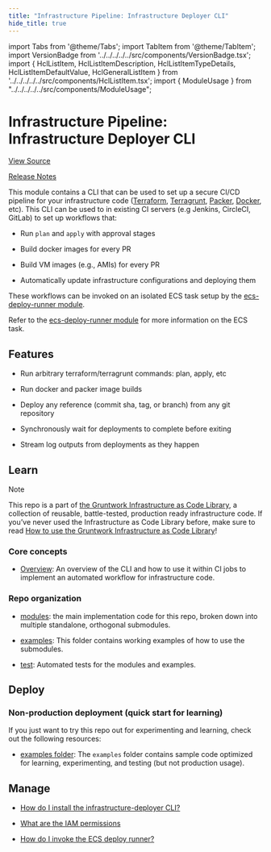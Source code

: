```yaml
---
title: "Infrastructure Pipeline: Infrastructure Deployer CLI"
hide_title: true
---
```


import Tabs from '@theme/Tabs';
import TabItem from '@theme/TabItem';
import VersionBadge from '../../../../../src/components/VersionBadge.tsx';
import { HclListItem, HclListItemDescription, HclListItemTypeDetails, HclListItemDefaultValue, HclGeneralListItem } from '../../../../../src/components/HclListItem.tsx';
import { ModuleUsage } from "../../../../../src/components/ModuleUsage";

<VersionBadge repoTitle="CI Modules" version="0.59.2" lastModifiedVersion="0.59.2"/>

# Infrastructure Pipeline: Infrastructure Deployer CLI

<a href="https://github.com/gruntwork-io/terraform-aws-ci/tree/v0.59.2/modules/infrastructure-deployer" className="link-button" title="View the source code for this module in GitHub.">View Source</a>

<a href="https://github.com/gruntwork-io/terraform-aws-ci/releases/tag/v0.59.2" className="link-button" title="Release notes for only versions which impacted this module.">Release Notes</a>

This module contains a CLI that can be used to set up a secure CI/CD pipeline for your infrastructure code ([Terraform](https://www.terraform.io), [Terragrunt](https://terragrunt.gruntwork.io), [Packer](https://www.packer.io/), [Docker](https://www.docker.com/), etc). This CLI can be used to in existing CI servers (e.g Jenkins, CircleCI, GitLab) to set up workflows that:

*   Run `plan` and `apply` with approval stages

*   Build docker images for every PR

*   Build VM images (e.g., AMIs) for every PR

*   Automatically update infrastructure configurations and deploying them

These workflows can be invoked on an isolated ECS task setup by the [ecs-deploy-runner module](https://github.com/gruntwork-io/terraform-aws-ci/tree/v0.59.2/modules/ecs-deploy-runner).

Refer to the [ecs-deploy-runner module](https://github.com/gruntwork-io/terraform-aws-ci/tree/v0.59.2/modules/ecs-deploy-runner) for more information on the ECS task.

## Features

*   Run arbitrary terraform/terragrunt commands: plan, apply, etc

*   Run docker and packer image builds

*   Deploy any reference (commit sha, tag, or branch) from any git repository

*   Synchronously wait for deployments to complete before exiting

*   Stream log outputs from deployments as they happen

## Learn

Note

This repo is a part of [the Gruntwork Infrastructure as Code Library](https://gruntwork.io/infrastructure-as-code-library/), a collection of reusable, battle-tested, production ready infrastructure code. If you’ve never used the Infrastructure as Code Library before, make sure to read [How to use the Gruntwork Infrastructure as Code Library](https://gruntwork.io/guides/foundations/how-to-use-gruntwork-infrastructure-as-code-library/)!

### Core concepts

*   [Overview](https://github.com/gruntwork-io/terraform-aws-ci/tree/v0.59.2/modules/infrastructure-deployer/core-concepts.md#overview): An overview of the CLI and how to use it within CI jobs to implement an automated workflow for infrastructure code.

### Repo organization

*   [modules](https://github.com/gruntwork-io/terraform-aws-ci/tree/v0.59.2/modules): the main implementation code for this repo, broken down into multiple standalone, orthogonal submodules.

*   [examples](https://github.com/gruntwork-io/terraform-aws-ci/tree/v0.59.2/examples): This folder contains working examples of how to use the submodules.

*   [test](https://github.com/gruntwork-io/terraform-aws-ci/tree/v0.59.2/test): Automated tests for the modules and examples.

## Deploy

### Non-production deployment (quick start for learning)

If you just want to try this repo out for experimenting and learning, check out the following resources:

*   [examples folder](https://github.com/gruntwork-io/terraform-aws-ci/tree/v0.59.2/examples): The `examples` folder contains sample code optimized for learning, experimenting, and testing (but not production usage).

## Manage

*   [How do I install the infrastructure-deployer CLI?](https://github.com/gruntwork-io/terraform-aws-ci/tree/v0.59.2/modules/infrastructure-deployer/core-concepts.md#how-do-i-install-the-infrastructure-deployer-cli)

*   [What are the IAM permissions](https://github.com/gruntwork-io/terraform-aws-ci/tree/v0.59.2/modules/infrastructure-deployer/core-concepts.md#what-are-the-iam-permissions-necessary-to-trigger-a-deployment)

*   [How do I invoke the ECS deploy runner?](https://github.com/gruntwork-io/terraform-aws-ci/tree/v0.59.2/modules/infrastructure-deployer/core-concepts.md#how-do-i-invoke-the-ecs-deploy-runner)


<!-- ##DOCS-SOURCER-START
{
  "originalSources": [
    "https://github.com/gruntwork-io/terraform-aws-ci/tree/v0.59.2/modules/infrastructure-deployer/readme.adoc",
    "https://github.com/gruntwork-io/terraform-aws-ci/tree/v0.59.2/modules/infrastructure-deployer/variables.tf",
    "https://github.com/gruntwork-io/terraform-aws-ci/tree/v0.59.2/modules/infrastructure-deployer/outputs.tf"
  ],
  "sourcePlugin": "module-catalog-api",
  "hash": "c5455d7b8c3c0753d799c7a5cb53bff6"
}
##DOCS-SOURCER-END -->

